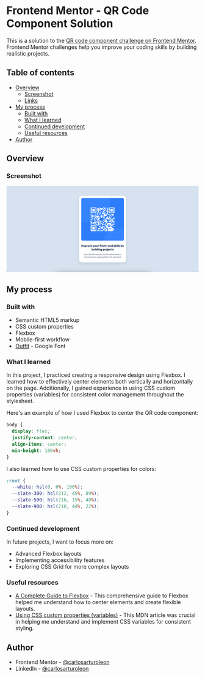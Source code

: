 # Frontend Mentor - QR Code Component Solution

This is a solution to the [QR code component challenge on Frontend Mentor](https://www.frontendmentor.io/challenges/qr-code-component-iux_sIO_H). Frontend Mentor challenges help you improve your coding skills by building realistic projects.

## Table of contents

- [Overview](#overview)
  - [Screenshot](#screenshot)
  - [Links](#links)
- [My process](#my-process)
  - [Built with](#built-with)
  - [What I learned](#what-i-learned)
  - [Continued development](#continued-development)
  - [Useful resources](#useful-resources)
- [Author](#author)

## Overview

### Screenshot

![](/QR-Code%20Screenshot.png)

## My process

### Built with

- Semantic HTML5 markup
- CSS custom properties
- Flexbox
- Mobile-first workflow
- [Outfit](https://fonts.google.com/specimen/Outfit) - Google Font

### What I learned

In this project, I practiced creating a responsive design using Flexbox. I learned how to effectively center elements both vertically and horizontally on the page. Additionally, I gained experience in using CSS custom properties (variables) for consistent color management throughout the stylesheet.

Here's an example of how I used Flexbox to center the QR code component:

```css
body {
  display: flex;
  justify-content: center;
  align-items: center;
  min-height: 100vh;
}
```

I also learned how to use CSS custom properties for colors:

```css
:root {
  --white: hsl(0, 0%, 100%);
  --slate-300: hsl(212, 45%, 89%);
  --slate-500: hsl(216, 15%, 48%);
  --slate-900: hsl(218, 44%, 22%);
}
```

### Continued development

In future projects, I want to focus more on:

- Advanced Flexbox layouts
- Implementing accessibility features
- Exploring CSS Grid for more complex layouts

### Useful resources

- [A Complete Guide to Flexbox](https://css-tricks.com/snippets/css/a-guide-to-flexbox/) - This comprehensive guide to Flexbox helped me understand how to center elements and create flexible layouts.
- [Using CSS custom properties (variables)](https://developer.mozilla.org/en-US/docs/Web/CSS/Using_CSS_custom_properties) - This MDN article was crucial in helping me understand and implement CSS variables for consistent styling.

## Author

- Frontend Mentor - [@carlosarturoleon](https://www.frontendmentor.io/profile/carlosarturoleon)
- LinkedIn - [@carlosarturoleon](https://www.linkedin.com/in/carlosarturoleon/)